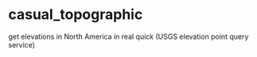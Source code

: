 # casual_topographic
get elevations in North America in real quick (USGS elevation point query service)
